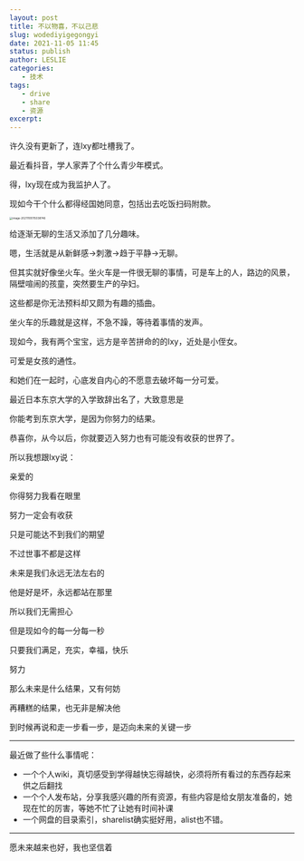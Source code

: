 ```yaml
---
layout: post
title: 不以物喜，不以己悲
slug: wodediyigegongyi
date: 2021-11-05 11:45
status: publish
author: LESLIE
categories: 
   - 技术
tags:
   - drive
   - share
   - 资源
excerpt: 
---
```


许久没有更新了，连lxy都吐槽我了。

最近看抖音，学人家弄了个什么青少年模式。

得，lxy现在成为我监护人了。

现如今干个什么都得经国她同意，包括出去吃饭扫码附款。



<img src="/images/image-20211105115038746.png" alt="image-20211105115038746" style="zoom:33%;" />



给逐渐无聊的生活又添加了几分趣味。



嗯，生活就是从新鲜感→刺激→趋于平静→无聊。

但其实就好像坐火车。坐火车是一件很无聊的事情，可是车上的人，路边的风景，隔壁喧闹的孩童，突然要生产的孕妇。

这些都是你无法预料却又颇为有趣的插曲。

坐火车的乐趣就是这样，不急不躁，等待着事情的发声。



现如今，我有两个宝宝，远方是辛苦拼命的的lxy，近处是小侄女。

可爱是女孩的通性。

和她们在一起时，心底发自内心的不愿意去破坏每一分可爱。



最近日本东京大学的入学致辞出名了，大致意思是

你能考到东京大学，是因为你努力的结果。

恭喜你，从今以后，你就要迈入努力也有可能没有收获的世界了。



所以我想跟lxy说：

亲爱的

你得努力我看在眼里

努力一定会有收获

只是可能达不到我们的期望

不过世事不都是这样

未来是我们永远无法左右的

他是好是坏，永远都站在那里

所以我们无需担心

但是现如今的每一分每一秒

只要我们满足，充实，幸福，快乐

努力

那么未来是什么结果，又有何妨

再糟糕的结果，也无非是解决他

到时候再说和走一步看一步，是迈向未来的关键一步

---

最近做了些什么事情呢：

- 一个个人wiki，真切感受到学得越快忘得越快，必须将所有看过的东西存起来供之后翻找
- 一个个人发布站，分享我感兴趣的所有资源，有些内容是给女朋友准备的，她现在忙的厉害，等她不忙了让她有时间补课
- 一个网盘的目录索引，sharelist确实挺好用，alist也不错。

---

愿未来越来也好，我也坚信着
